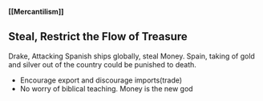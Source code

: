 **[[Mercantilism]]**
## Steal, Restrict the Flow of Treasure
Drake, Attacking Spanish ships globally, steal Money.
Spain, taking of gold and silver out of the country could be punished to death.

- Encourage export and discourage imports(trade)
- No worry of biblical teaching. Money is the new god